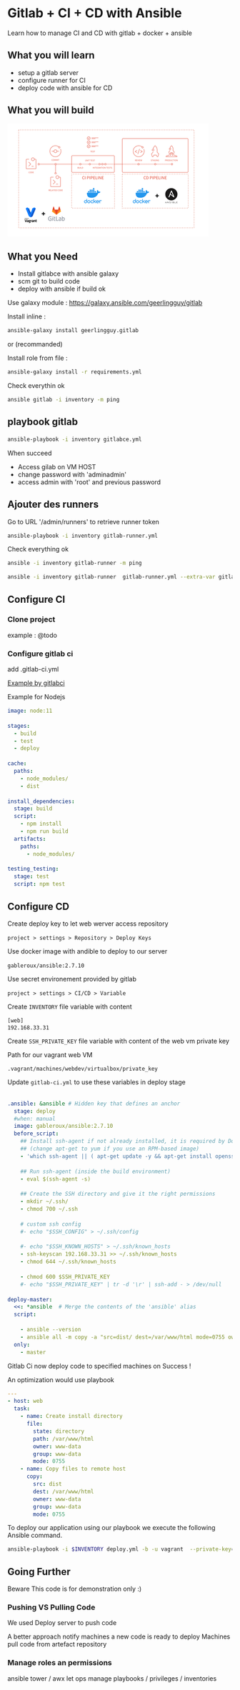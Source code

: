 # Gitlab + CI + CD with Ansible

Learn how to manage CI and CD with gitlab + docker + ansible 

## What you will learn

* setup a gitlab server
* configure runner for CI 
* deploy code with ansible for CD

## What you will build

![gitlab ci cd](./assets/gitlab_ci_cd.png)


## What you Need

* Install gitlabce with ansible galaxy
* scm git to build code
* deploy with ansible if build ok


Use galaxy module : https://galaxy.ansible.com/geerlingguy/gitlab


Install inline :

```bash
ansible-galaxy install geerlingguy.gitlab
```
or (recommanded)

Install role from file : 

```bash
ansible-galaxy install -r requirements.yml
```

Check everythin ok 

```bash
ansible gitlab -i inventory -m ping
```

## playbook gitlab

```bash
ansible-playbook -i inventory gitlabce.yml
```

When succeed

* Access gilab on VM HOST 
* change password with 'adminadmin'
* access admin with 'root' and previous password



## Ajouter des runners

Go to URL '/admin/runners' to retrieve runner token


```bash
ansible-playbook -i inventory gitlab-runner.yml
```

Check everything ok

```bash
ansible -i inventory gitlab-runner -m ping 
```

```bash
ansible -i inventory gitlab-runner  gitlab-runner.yml --extra-var gitlab_registration_token='TOKEN'
```



## Configure CI

### Clone project 

example : @todo


### Configure gitlab ci

add .gitlab-ci.yml

[Example by gitlabci](https://gitlab.com/gitlab-examples/ssh-private-key/) 


Example for Nodejs 

```yaml
image: node:11

stages:
  - build
  - test
  - deploy

cache:
  paths:
    - node_modules/
    - dist

install_dependencies:
  stage: build
  script:
    - npm install
    - npm run build
  artifacts:
    paths:
      - node_modules/

testing_testing:
  stage: test
  script: npm test
```


## Configure CD

Create deploy key to let web werver access repository

`project > settings > Repository > Deploy Keys`



Use docker image with andible to deploy to our server

`gableroux/ansible:2.7.10`


Use secret environement provided by gitlab

`project > settings > CI/CD > Variable`


Create `INVENTORY` file variable with content 

```
[web]
192.168.33.31
```

Create `SSH_PRIVATE_KEY` file variable with content of the web vm private key 


Path for our vagrant web VM

```
.vagrant/machines/webdev/virtualbox/private_key
```



Update `gitlab-ci.yml` to use these variables in deploy stage

```yaml
  
.ansible: &ansible # Hidden key that defines an anchor
  stage: deploy
  #when: manual
  image: gableroux/ansible:2.7.10
  before_script:
    ## Install ssh-agent if not already installed, it is required by Docker.
    ## (change apt-get to yum if you use an RPM-based image)
    - 'which ssh-agent || ( apt-get update -y && apt-get install openssh-client git -y )'
    
    ## Run ssh-agent (inside the build environment)
    - eval $(ssh-agent -s)

    ## Create the SSH directory and give it the right permissions
    - mkdir ~/.ssh/
    - chmod 700 ~/.ssh
    
    # custom ssh config
    #- echo "$SSH_CONFIG" > ~/.ssh/config

    #- echo "$SSH_KNOWN_HOSTS" > ~/.ssh/known_hosts
    - ssh-keyscan 192.168.33.31 >> ~/.ssh/known_hosts
    - chmod 644 ~/.ssh/known_hosts
    
    - chmod 600 $SSH_PRIVATE_KEY
    #- echo "$SSH_PRIVATE_KEY" | tr -d '\r' | ssh-add - > /dev/null

deploy-master:
  <<: *ansible  # Merge the contents of the 'ansible' alias
  script:

    - ansible --version
    - ansible all -m copy -a "src=dist/ dest=/var/www/html mode=0755 owner=www-data group=www-data" -i $INVENTORY -b  -u vagrant --private-key=$SSH_PRIVATE_KEY
  only:
    - master

```

Gitlab Ci now deploy code to specified machines on Success !


An optimization would use playbook

```yaml
---
- host: web
  task:
    - name: Create install directory
      file:
        state: directory
        path: /var/www/html
        owner: www-data
        group: www-data
        mode: 0755
    - name: Copy files to remote host
      copy:
        src: dist
        dest: /var/www/html
        owner: www-data
        group: www-data
        mode: 0755

```

To deploy our application using our playbook we execute the following Ansible command.

```bash
ansible-playbook -i $INVENTORY deploy.yml -b -u vagrant  --private-key=$SSH_PRIVATE_KEY

```


## Going Further 

Beware This code is for demonstration only :)

### Pushing VS Pulling Code 

We used Deploy server to push code

A better approach notify machines a new code is ready to deploy
Machines pull code from artefact repository 

### Manage roles an permissions

ansible tower / awx let ops manage playbooks / privileges / inventories  


